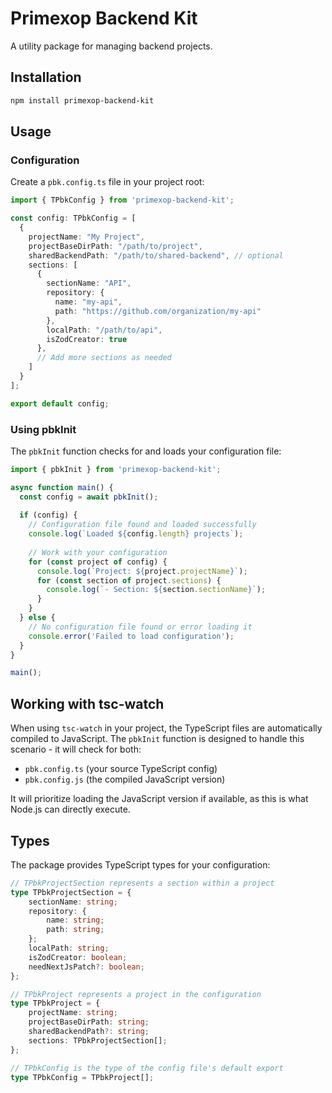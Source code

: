 # Primexop Backend Kit

A utility package for managing backend projects.

## Installation

```bash
npm install primexop-backend-kit
```

## Usage

### Configuration

Create a `pbk.config.ts` file in your project root:

```typescript
import { TPbkConfig } from 'primexop-backend-kit';

const config: TPbkConfig = [
  {
    projectName: "My Project",
    projectBaseDirPath: "/path/to/project",
    sharedBackendPath: "/path/to/shared-backend", // optional
    sections: [
      {
        sectionName: "API",
        repository: {
          name: "my-api",
          path: "https://github.com/organization/my-api"
        },
        localPath: "/path/to/api",
        isZodCreator: true
      },
      // Add more sections as needed
    ]
  }
];

export default config;
```

### Using pbkInit

The `pbkInit` function checks for and loads your configuration file:

```typescript
import { pbkInit } from 'primexop-backend-kit';

async function main() {
  const config = await pbkInit();
  
  if (config) {
    // Configuration file found and loaded successfully
    console.log(`Loaded ${config.length} projects`);
    
    // Work with your configuration
    for (const project of config) {
      console.log(`Project: ${project.projectName}`);
      for (const section of project.sections) {
        console.log(`- Section: ${section.sectionName}`);
      }
    }
  } else {
    // No configuration file found or error loading it
    console.error('Failed to load configuration');
  }
}

main();
```

## Working with tsc-watch

When using `tsc-watch` in your project, the TypeScript files are automatically compiled to JavaScript. 
The `pbkInit` function is designed to handle this scenario - it will check for both:

- `pbk.config.ts` (your source TypeScript config)
- `pbk.config.js` (the compiled JavaScript version)

It will prioritize loading the JavaScript version if available, as this is what Node.js can directly execute.

## Types

The package provides TypeScript types for your configuration:

```typescript
// TPbkProjectSection represents a section within a project
type TPbkProjectSection = {
    sectionName: string;
    repository: {
        name: string;
        path: string;
    };
    localPath: string;
    isZodCreator: boolean;
    needNextJsPatch?: boolean;
};

// TPbkProject represents a project in the configuration
type TPbkProject = {
    projectName: string;
    projectBaseDirPath: string;
    sharedBackendPath?: string;
    sections: TPbkProjectSection[];
};

// TPbkConfig is the type of the config file's default export
type TPbkConfig = TPbkProject[];
```